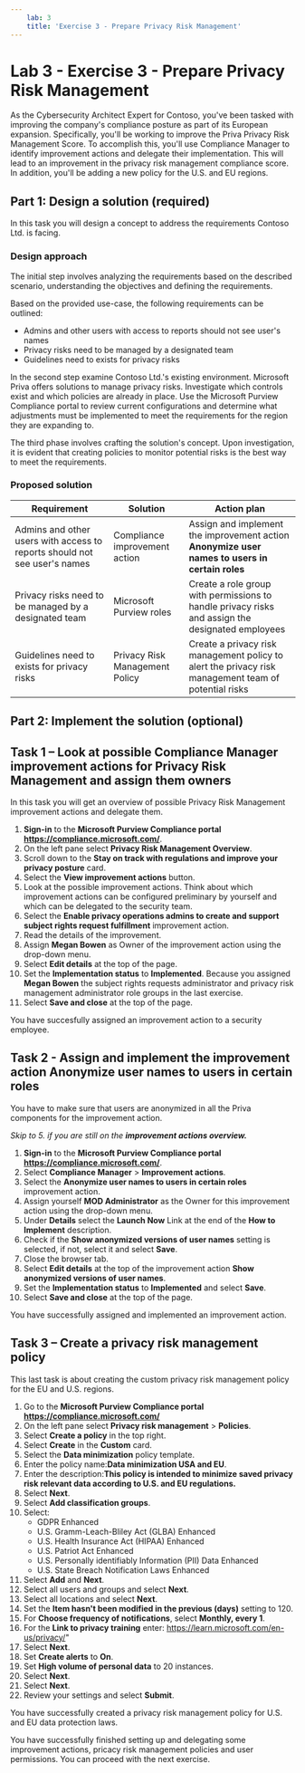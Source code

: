 ```yaml
---
    lab: 3
    title: 'Exercise 3 - Prepare Privacy Risk Management'
---
```



# Lab 3 - Exercise 3 - Prepare Privacy Risk Management

As the Cybersecurity Architect Expert for Contoso, you've been tasked with improving the company's compliance posture as part of its European expansion. Specifically, you'll be working to improve the Priva Privacy Risk Management Score. To accomplish this, you'll use Compliance Manager to identify improvement actions and delegate their implementation. This will lead to an improvement in the privacy risk management compliance score. In addition, you'll be adding a new policy for the U.S. and EU regions. 

## Part 1: Design a solution (required)

In this task you will design a concept to address the requirements Contoso Ltd. is facing.

### Design approach

The initial step involves analyzing the requirements based on the described scenario, understanding the objectives and defining the requirements.

Based on the provided use-case, the following requirements can be outlined:

- Admins and other users with access to reports should not see user's names
- Privacy risks need to be managed by a designated team
- Guidelines need to exists for privacy risks

In the second step examine Contoso Ltd.'s existing environment. Microsoft Priva offers solutions to manage privacy risks. Investigate which controls exist and which policies are already in place. Use the Microsoft Purview Compliance portal to review current configurations and determine what adjustments must be implemented to meet the requirements for the region they are expanding to.

The third phase involves crafting the solution's concept. Upon investigation, it is evident that creating policies to monitor potential risks is the best way to meet the requirements.  

### Proposed solution

|Requirement|Solution|Action plan|
|----|----|----|
|Admins and other users with access to reports should not see user's names|Compliance improvement action|Assign and implement the improvement action **Anonymize user names to users in certain roles**|
|Privacy risks need to be managed by a designated team|Microsoft Purview roles|Create a role group with permissions to handle privacy risks and assign the designated employees|
|Guidelines need to exists for privacy risks|Privacy Risk Management Policy|Create a privacy risk management policy to alert the privacy risk management team of potential risks|

## Part 2: Implement the solution (optional)

## Task 1 – Look at possible Compliance Manager improvement actions for Privacy Risk Management and assign them owners

In this task you will get an overview of possible Privacy Risk Management improvement actions and delegate them.

1. **Sign-in** to the **Microsoft Purview Compliance portal** **https://compliance.microsoft.com/**.
2. On the left pane select **Privacy Risk Management Overview**.
3. Scroll down to the **Stay on track with regulations and improve your privacy posture** card.
4. Select the **View improvement actions** button.
5. Look at the possible improvement actions. Think about which improvement actions can be configured preliminary by yourself and which can be delegated to the security team.
6. Select the **Enable privacy operations admins to create and support subject rights request fulfillment** improvement action.
7. Read the details of the improvement.
8. Assign **Megan Bowen** as Owner of the improvement action using the drop-down menu.
9. Select **Edit details** at the top of the page.
10. Set the **Implementation status** to **Implemented**. Because you assigned **Megan Bowen** the subject rights requests administrator and privacy risk management administrator role groups in the last exercise.
11. Select **Save and close** at the top of the page.

You have succesfully assigned an improvement action to a security employee.

## Task 2 - Assign and implement the improvement action **Anonymize user names to users in certain roles**

You have to make sure that users are anonymized in all the Priva components for the improvement action.

*Skip to 5. if you are still on the **improvement actions overview.***
1. **Sign-in** to the **Microsoft Purview Compliance portal** **https://compliance.microsoft.com/**.
1. Select **Compliance Manager** > **Improvement actions**.
1. Select the **Anonymize user names to users in certain roles** improvement action.
1. Assign yourself **MOD Administrator** as the Owner for this improvement action using the drop-down menu.
1. Under **Details** select the **Launch Now** Link at the end of the **How to Implement** description.
1. Check if the **Show anonymized versions of user names** setting is selected, if not, select it and select **Save**.
1. Close the browser tab.
1. Select **Edit details** at the top of the improvement action **Show anonymized versions of user names**.
1. Set the **Implementation status** to **Implemented** and select **Save**.
1. Select **Save and close** at the top of the page.

You have successfully assigned and implemented an improvement action.

## Task 3 – Create a privacy risk management policy

This last task is about creating the custom privacy risk management policy for the EU and U.S. regions.

1. Go to the **Microsoft Purview Compliance portal** **https://compliance.microsoft.com/**
2. On the left pane select **Privacy risk management** > **Policies**.
3. Select **Create a policy** in the top right.
4. Select **Create** in the **Custom** card.
5. Select the **Data minimization** policy template.
6. Enter the policy name:**Data minimization USA and EU**.
7. Enter the description:**This policy is intended to minimize saved privacy risk relevant data according to U.S. and EU regulations.**
8. Select **Next**.
9. Select **Add classification groups**.
10. Select:
    - GDPR Enhanced
    - U.S. Gramm-Leach-Bliley Act (GLBA) Enhanced
    - U.S. Health Insurance Act (HIPAA) Enhanced
    - U.S. Patriot Act Enhanced
    - U.S. Personally identifiably Information (PII) Data Enhanced
    - U.S. State Breach Notification Laws Enhanced
11. Select **Add** and **Next**.
12. Select all users and groups and select **Next**.
13. Select all locations and select **Next**.
14. Set the **Item hasn't been modified in the previous (days)** setting to 120.
15. For **Choose frequency of notifications**, select **Monthly, every 1**.
16. For the **Link to privacy training** enter: https://learn.microsoft.com/en-us/privacy/"
17. Select **Next**.
18. Set **Create alerts** to **On**.
19. Set **High volume of personal data** to 20 instances.
20. Select **Next**.
21. Select **Next**.
22. Review your settings and select **Submit**.

You have successfully created a privacy risk management policy for U.S. and EU data protection laws.

You have successfully finished setting up and delegating some improvement actions, pricacy risk management policies and user permissions. You can proceed with the next exercise.
